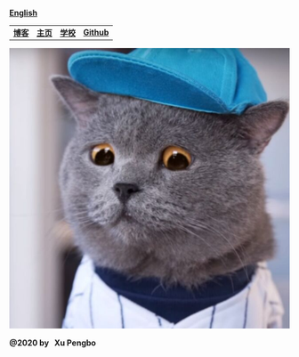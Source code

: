 
  [**English**](./en-index.md)
  
  |  |  |  |  |
  |---|---|---|---|
  |[**博客**](https://blog.xupengbo.online)   |   [**主页**](https://www.xupengbo.cn) | [**学校**](https://www.sdu.edu.cn)  |   [**Github**](https://hsupengbo.github.io) |

  ![](images/icon0.jpg) 
  
**@2020 by &nbsp; Xu Pengbo**
